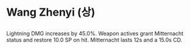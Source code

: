 # Wang Zhenyi (상)

##

Lightning DMG increases by 45.0%. Weapon actives grant Mitternacht status and restore 10.0 SP on hit. Mitternacht lasts 12s and a 15.0s CD.
